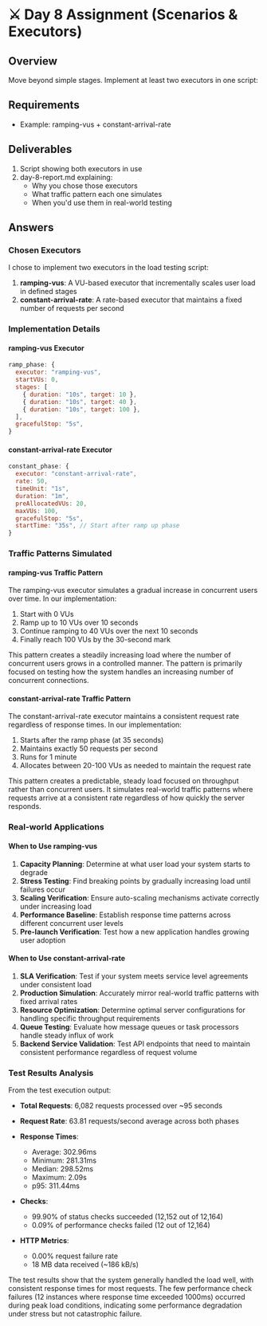 # ⚔️ Day 8 Assignment (Scenarios & Executors)

## Overview

Move beyond simple stages. Implement at least two executors in one script:

## Requirements

- Example: ramping-vus + constant-arrival-rate

## Deliverables

1. Script showing both executors in use
2. day-8-report.md explaining:
   - Why you chose those executors
   - What traffic pattern each one simulates
   - When you'd use them in real-world testing

## Answers

### Chosen Executors

I chose to implement two executors in the load testing script:

1. **ramping-vus**: A VU-based executor that incrementally scales user load in defined stages
2. **constant-arrival-rate**: A rate-based executor that maintains a fixed number of requests per second

### Implementation Details

#### ramping-vus Executor

```javascript
ramp_phase: {
  executor: "ramping-vus",
  startVUs: 0,
  stages: [
    { duration: "10s", target: 10 },
    { duration: "10s", target: 40 },
    { duration: "10s", target: 100 },
  ],
  gracefulStop: "5s",
}
```

#### constant-arrival-rate Executor

```javascript
constant_phase: {
  executor: "constant-arrival-rate",
  rate: 50,
  timeUnit: "1s",
  duration: "1m",
  preAllocatedVUs: 20,
  maxVUs: 100,
  gracefulStop: "5s",
  startTime: "35s", // Start after ramp up phase
}
```

### Traffic Patterns Simulated

#### ramping-vus Traffic Pattern

The ramping-vus executor simulates a gradual increase in concurrent users over time. In our implementation:

1. Start with 0 VUs
2. Ramp up to 10 VUs over 10 seconds
3. Continue ramping to 40 VUs over the next 10 seconds
4. Finally reach 100 VUs by the 30-second mark

This pattern creates a steadily increasing load where the number of concurrent users grows in a controlled manner. The pattern is primarily focused on testing how the system handles an increasing number of concurrent connections.

#### constant-arrival-rate Traffic Pattern

The constant-arrival-rate executor maintains a consistent request rate regardless of response times. In our implementation:

1. Starts after the ramp phase (at 35 seconds)
2. Maintains exactly 50 requests per second
3. Runs for 1 minute
4. Allocates between 20-100 VUs as needed to maintain the request rate

This pattern creates a predictable, steady load focused on throughput rather than concurrent users. It simulates real-world traffic patterns where requests arrive at a consistent rate regardless of how quickly the server responds.

### Real-world Applications

#### When to Use ramping-vus

1. **Capacity Planning**: Determine at what user load your system starts to degrade
2. **Stress Testing**: Find breaking points by gradually increasing load until failures occur
3. **Scaling Verification**: Ensure auto-scaling mechanisms activate correctly under increasing load
4. **Performance Baseline**: Establish response time patterns across different concurrent user levels
5. **Pre-launch Verification**: Test how a new application handles growing user adoption

#### When to Use constant-arrival-rate

1. **SLA Verification**: Test if your system meets service level agreements under consistent load
2. **Production Simulation**: Accurately mirror real-world traffic patterns with fixed arrival rates
3. **Resource Optimization**: Determine optimal server configurations for handling specific throughput requirements
4. **Queue Testing**: Evaluate how message queues or task processors handle steady influx of work
5. **Backend Service Validation**: Test API endpoints that need to maintain consistent performance regardless of request volume

### Test Results Analysis

From the test execution output:

- **Total Requests**: 6,082 requests processed over ~95 seconds
- **Request Rate**: 63.81 requests/second average across both phases
- **Response Times**:

  - Average: 302.96ms
  - Minimum: 281.31ms
  - Median: 298.52ms
  - Maximum: 2.09s
  - p95: 311.44ms

- **Checks**:

  - 99.90% of status checks succeeded (12,152 out of 12,164)
  - 0.09% of performance checks failed (12 out of 12,164)

- **HTTP Metrics**:
  - 0.00% request failure rate
  - 18 MB data received (~186 kB/s)

The test results show that the system generally handled the load well, with consistent response times for most requests. The few performance check failures (12 instances where response time exceeded 1000ms) occurred during peak load conditions, indicating some performance degradation under stress but not catastrophic failure.
